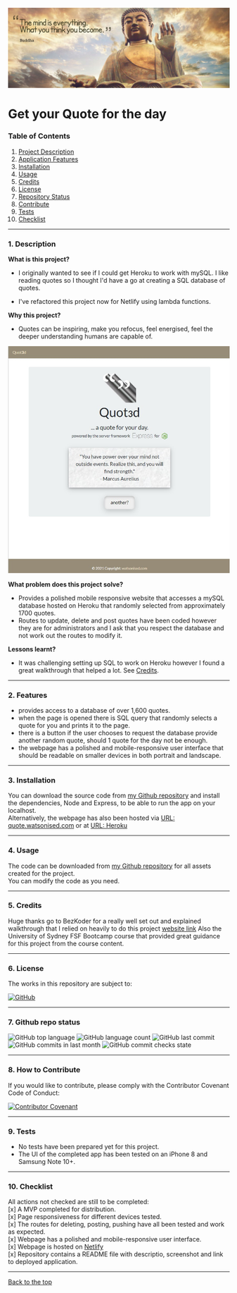 ![Mark Watson](./public/assets/img/buddha_quote_banner.jpg)  

# Get your Quote for the day

### Table of Contents  
  
   1. [Project Description](#1-description)
   2. [Application Features](#2-features)
   3. [Installation](#3-installation)
   4. [Usage](#4-usage)
   5. [Credits](#5-credits)
   6. [License](#6-license)
   7. [Repository Status](#7-github-repo-status)
   8. [Contribute](#8-how-to-contribute)
   9. [Tests](#9-tests)
   10. [Checklist](#10-checklist)

---
### 1. Description  
**What is this project?**  
* I originally wanted to see if I could get Heroku to work with mySQL.  I like reading quotes so I thought I'd have a go at creating a SQL database of quotes.  

* I've refactored this project now for Netlify using lambda functions.

**Why this project?**  
* Quotes can be inspiring, make you refocus, feel energised, feel the deeper understanding humans are capable of.  

![landing page](./public/assets/img/screengrab_quoted1.jpg)


**What problem does this project solve?**  
* Provides a polished mobile responsive website that accesses a mySQL database hosted on Heroku that randomly selected from approximately 1700 quotes.
* Routes to update, delete and post quotes have been coded however they are for administrators and I ask that you respect the database and not work out the routes to modify it.

**Lessons learnt?**  
* It was challenging setting up SQL to work on Heroku however I found a great walkthrough that helped a lot.  See [Credits](#5-credits).

---
### 2. Features  
- provides access to a database of over 1,600 quotes.
- when the page is opened there is SQL query that randomly selects a quote for you and prints it to the page.
- there is a button if the user chooses to request the database provide another random quote, should 1 quote for the day not be enough.
- the webpage has a polished and mobile-responsive user interface that should be readable on smaller devices in both portrait and landscape.

---
### 3. Installation  
You can download the source code from [my Github repository](https://github.com/Mark33Mark/quoted) and install the dependencies, Node and Express, to be able to run the app on your localhost.  
Alternatively, the webpage has also been hosted via [URL: quote.watsonised.com](http://quote.watsonised.com) or at [URL: Heroku ](https://quot3d.herokuapp.com)

---
### 4. Usage  
The code can be downloaded from [my Github repository](https://github.com/Mark33Mark/quoted) for all assets created for the project.  
You can modify the code as you need.

---
### 5. Credits  
Huge thanks go to BezKoder for a really well set out and explained walkthrough that I relied on heavily to do this project [website link](https://www.bezkoder.com/node-js-rest-api-express-mysql/)
Also the University of Sydney FSF Bootcamp course that provided great guidance for this project from the course content.

---
### 6. License  
 The works in this repository are subject to:  

[![GitHub](https://img.shields.io/github/license/Mark33Mark/quoted)](doc/LICENSE.md)

---
### 7. Github repo status  

![GitHub top language](https://img.shields.io/github/languages/top/Mark33Mark/quoted)
![GitHub language count](https://img.shields.io/github/languages/count/Mark33Mark/quoted)
![GitHub last commit](https://img.shields.io/github/last-commit/Mark33Mark/quoted)
![GitHub commits in last month](https://img.shields.io/github/commit-activity/m/Mark33Mark/quoted)
![GitHub commit checks state](https://img.shields.io/github/checks-status/Mark33Mark/quoted/90e4a0b1c43aae7e48969fb382c2a3850a174d0a)

---
### 8. How to Contribute
 If you would like to contribute, please comply with the Contributor Covenant Code of Conduct:  

[![Contributor Covenant](https://img.shields.io/badge/Contributor%20Covenant-2.1-4baaaa.svg)](doc/code_of_conduct.md)

---
### 9. Tests  
- No tests have been prepared yet for this project.
- The UI of the completed app has been tested on an iPhone 8 and Samsung Note 10+.

---
### 10. Checklist  
 All actions not checked are still to be completed:  
   [x]  A MVP completed for distribution.  
   [x]  Page responsiveness for different devices tested.  
   [x]  The routes for deleting, posting, pushing have all been tested and work as expected.  
   [x]  Webpage has a polished and mobile-responsive user interface.  
   [x]  Webpage is hosted on [Netlify](https://quot3d.netlify.app)  
   [x]  Repository contains a README file with descriptio, screenshot and link to deployed application.  

---

[Back to the top](#get-your-quote-for-the-day)